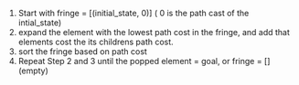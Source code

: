 1. Start with fringe = \[(initial_state, 0)\]   ( 0 is the path cast of the intial_state)
2. expand the element with the lowest path cost in the fringe, and add that elements cost the its childrens path cost.
3. sort the fringe based on path cost
4. Repeat Step 2 and 3 until the popped element = goal, or fringe = [] (empty)